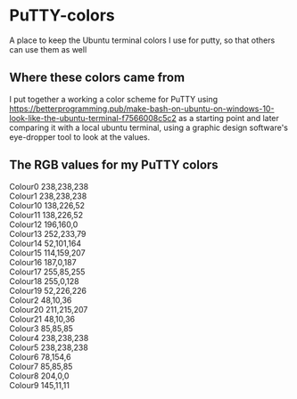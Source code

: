 # PuTTY-colors
A place to keep the Ubuntu terminal colors I use for putty, so that others can use them as well
## Where these colors came from
I put together a working a color scheme for PuTTY using https://betterprogramming.pub/make-bash-on-ubuntu-on-windows-10-look-like-the-ubuntu-terminal-f7566008c5c2 as a starting point and later comparing it with a local ubuntu terminal, using a graphic design software's eye-dropper tool to look at the values.
## The RGB values for my PuTTY colors
Colour0   238,238,238  
Colour1   238,238,238  
Colour10  138,226,52  
Colour11  138,226,52  
Colour12  196,160,0  
Colour13  252,233,79  
Colour14  52,101,164  
Colour15  114,159,207  
Colour16  187,0,187  
Colour17  255,85,255  
Colour18  255,0,128  
Colour19  52,226,226  
Colour2   48,10,36  
Colour20  211,215,207  
Colour21  48,10,36  
Colour3   85,85,85  
Colour4   238,238,238  
Colour5   238,238,238  
Colour6   78,154,6  
Colour7   85,85,85  
Colour8   204,0,0  
Colour9   145,11,11  

